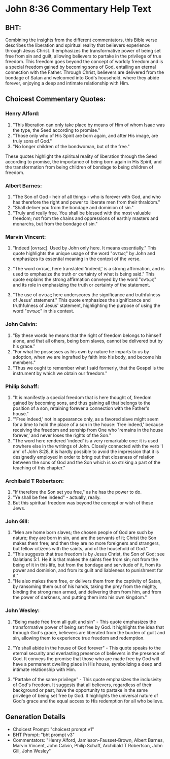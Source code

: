 # John 8:36 Commentary Help Text

## BHT:
Combining the insights from the different commentators, this Bible verse describes the liberation and spiritual reality that believers experience through Jesus Christ. It emphasizes the transformative power of being set free from sin and guilt, allowing believers to partake in the privilege of true freedom. This freedom goes beyond the concept of worldly freedom and is a special freedom gained by becoming sons of God, entailing an eternal connection with the Father. Through Christ, believers are delivered from the bondage of Satan and welcomed into God's household, where they abide forever, enjoying a deep and intimate relationship with Him.

## Choicest Commentary Quotes:
### Henry Alford:
1. "This liberation can only take place by means of Him of whom Isaac was the type, the Seed according to promise."
2. "Those only who of His Spirit are born again, and after His image, are truly sons of God."
3. "No longer children of the bondwoman, but of the free."

These quotes highlight the spiritual reality of liberation through the Seed according to promise, the importance of being born again in His Spirit, and the transformation from being children of bondage to being children of freedom.

### Albert Barnes:
1. "The Son of God - heir of all things - who is forever with God, and who has therefore the right and power to liberate men from their thraldom."
2. "Shall deliver you from the bondage and dominion of sin."
3. "Truly and really free. You shall be blessed with the most valuable freedom; not from the chains and oppressions of earthly masters and monarchs, but from the bondage of sin."

### Marvin Vincent:
1. "Indeed [οντως]. Used by John only here. It means essentially." This quote highlights the unique usage of the word "οντως" by John and emphasizes its essential meaning in the context of the verse.

2. "The word οντως, here translated 'indeed,' is a strong affirmation, and is used to emphasize the truth or certainty of what is being said." This quote explains the strong affirmation conveyed by the word "οντως" and its role in emphasizing the truth or certainty of the statement.

3. "The use of οντως here underscores the significance and truthfulness of Jesus' statement." This quote emphasizes the significance and truthfulness of Jesus' statement, highlighting the purpose of using the word "οντως" in this context.

### John Calvin:
1. "By these words he means that the right of freedom belongs to himself alone, and that all others, being born slaves, cannot be delivered but by his grace."
2. "For what he possesses as his own by nature he imparts to us by adoption, when we are ingrafted by faith into his body, and become his members."
3. "Thus we ought to remember what I said formerly, that the Gospel is the instrument by which we obtain our freedom."

### Philip Schaff:
1. "It is manifestly a special freedom that is here thought of, freedom gained by becoming sons, and thus gaining all that belongs to the position of a son, retaining forever a connection with the Father's house."
2. "'Free indeed,' not in appearance only, as a favored slave might seem for a time to hold the place of a son in the house: 'free indeed,' because receiving the freedom and sonship from One who 'remains in the house forever,' and never loses the rights of the Son."
3. "The word here rendered 'indeed' is a very remarkable one: it is used nowhere else in the writings of John. Closely connected with the verb 'I am' of John 8:28, it is hardly possible to avoid the impression that it is designedly employed in order to bring out that closeness of relation between the sons of God and the Son which is so striking a part of the teaching of this chapter."

### Archibald T Robertson:
1. "If therefore the Son set you free," as he has the power to do.
2. "Ye shall be free indeed" - actually, really.
3. But this spiritual freedom was beyond the concept or wish of these Jews.

### John Gill:
1. "Men are home born slaves; the chosen people of God are such by nature; they are born in sin, and are the servants of it; Christ the Son makes them free; and then they are no more foreigners and strangers, but fellow citizens with the saints, and of the household of God."
2. "This suggests that true freedom is by Jesus Christ, the Son of God; see Galatians 5:1. He it is that makes the saints free from sin; not from the being of it in this life, but from the bondage and servitude of it, from its power and dominion, and from its guilt and liableness to punishment for it."
3. "He also makes them free, or delivers them from the captivity of Satan, by ransoming them out of his hands, taking the prey from the mighty, binding the strong man armed, and delivering them from him, and from the power of darkness, and putting them into his own kingdom."

### John Wesley:
1. "Being made free from all guilt and sin" - This quote emphasizes the transformative power of being set free by God. It highlights the idea that through God's grace, believers are liberated from the burden of guilt and sin, allowing them to experience true freedom and redemption.

2. "Ye shall abide in the house of God forever" - This quote speaks to the eternal security and everlasting presence of believers in the presence of God. It conveys the promise that those who are made free by God will have a permanent dwelling place in His house, symbolizing a deep and intimate relationship with Him.

3. "Partake of the same privilege" - This quote emphasizes the inclusivity of God's freedom. It suggests that all believers, regardless of their background or past, have the opportunity to partake in the same privilege of being set free by God. It highlights the universal nature of God's grace and the equal access to His redemption for all who believe.


## Generation Details
- Choicest Prompt: "choicest prompt v1"
- BHT Prompt: "bht prompt v3"
- Commentators: "Henry Alford, Jamieson-Fausset-Brown, Albert Barnes, Marvin Vincent, John Calvin, Philip Schaff, Archibald T Robertson, John Gill, John Wesley"
